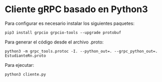 # Cliente gRPC basado en Python3

Para configurar es necesario instalar los siguientes paquetes:

` pip3 install grpcio grpcio-tools --upgrade protobuf `

Para generar el código desde el archivo .proto:

`
python3 -m grpc_tools.protoc -I. --python_out=. --grpc_python_out=. EstudianteRn.proto
`

Para ejecutar:

`
python3 cliente.py
`